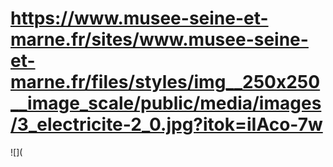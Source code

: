 # https://www.musee-seine-et-marne.fr/sites/www.musee-seine-et-marne.fr/files/styles/img__250x250__image_scale/public/media/images/3_electricite-2_0.jpg?itok=iIAco-7w

![](
